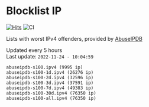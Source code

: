 # Blocklist IP

[![Hits](https://hits.seeyoufarm.com/api/count/incr/badge.svg?url=https%3A%2F%2Fgithub.com%2Fborestad%2Fblocklist-ip%2F&count_bg=%2379C83D&title_bg=%23555555&icon=&icon_color=%23E7E7E7&title=hits&edge_flat=false)](https://hits.seeyoufarm.com)  ![CI](https://img.shields.io/github/workflow/status/borestad/blocklist-ip/CI?style=flat-square)

Lists with worst IPv4 offenders, provided by [AbuseIPDB](https://www.abuseipdb.com/)

<!-- FOOTER-PLACEHOLDER -->
Updated every 5 hours<br>
Last update: `2022-11-24 - 10:04:59`
```
abuseipdb-s100.ipv4 (9995 ip)
abuseipdb-s100-1d.ipv4 (26276 ip)
abuseipdb-s100-2d.ipv4 (32596 ip)
abuseipdb-s100-3d.ipv4 (37591 ip)
abuseipdb-s100-7d.ipv4 (49383 ip)
abuseipdb-s100-30d.ipv4 (76350 ip)
abuseipdb-s100-all.ipv4 (76350 ip)
```
